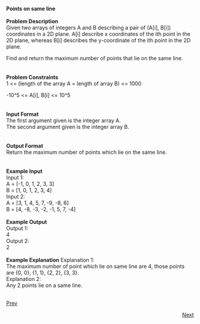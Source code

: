 **Points on same line**<br /><br />
**Problem Description**<br />
Given two arrays of integers A and B describing a pair of (A[i], B[i]) coordinates in a 2D plane. A[i] describe x coordinates of the ith point in the 2D plane, whereas B[i] describes the y-coordinate of the ith point in the 2D plane.<br />

Find and return the maximum number of points that lie on the same line.<br />
<br />
<br />
**Problem Constraints**<br />
1 <= (length of the array A = length of array B) <= 1000<br />

-10^5 <= A[i], B[i] <= 10^5<br />
<br />
<br />
**Input Format**<br />
The first argument given is the integer array A.<br />
The second argument given is the integer array B.<br />
<br />
<br />
**Output Format**<br />
Return the maximum number of points which lie on the same line.<br />
<br />
<br />
**Example Input**<br />
Input 1:<br />
 A = [-1, 0, 1, 2, 3, 3]<br />
 B = [1, 0, 1, 2, 3, 4]<br />
Input 2:<br />
 A = [3, 1, 4, 5, 7, -9, -8, 6]<br />
 B = [4, -8, -3, -2, -1, 5, 7, -4]<br />
<br />
**Example Output**<br />
Output 1:<br />
 4<br />
Output 2:<br />
 2<br />
<br />
**Example Explanation**
Explanation 1:<br />
 The maximum number of point which lie on same line are 4, those points are {0, 0}, {1, 1}, {2, 2}, {3, 3}.<br />
Explanation 2:<br />
 Any 2 points lie on a same line.<br /><br />
										   
<a class="Pagination-link1SfnH-8-DxMA Pagination-link_leftDFtcFdHnt7Ok" aria-label="Previous Page: Manage Pages" href="https://github.com/divyangju1991/DSA-Scaler/blob/main/DSA/src/com/scaler/dsa/hashing/assignment/read2ndPage.md"><span class="Pagination-iconGA9TkfVeYvTp icon-arrow-left2"></span><div class="Pagination-text3yhjKs84FCa6 Pagination-text_left3HzCMqntTYq5">Prev</div></a>
<p align="right"><a class="Pagination-link1SfnH-8-DxMA Pagination-link_right2v3HzuwWFxb4" aria-label="Next Page: Raw Mode Editor" href="https://github.com/divyangju1991/DSA-Scaler/edit/main/DSA/src/com/scaler/dsa/hashing/assignment/read4thPage.md">Next</a></p>
